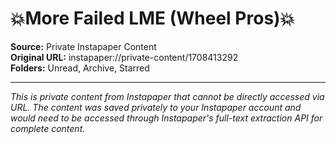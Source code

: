 # 💥More Failed LME (Wheel Pros)💥

**Source:** Private Instapaper Content  
**Original URL:** instapaper://private-content/1708413292  
**Folders:** Unread, Archive, Starred  

---

*This is private content from Instapaper that cannot be directly accessed via URL. The content was saved privately to your Instapaper account and would need to be accessed through Instapaper's full-text extraction API for complete content.*